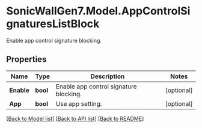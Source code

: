 # SonicWallGen7.Model.AppControlSignaturesListBlock
Enable app control signature blocking.

## Properties

Name | Type | Description | Notes
------------ | ------------- | ------------- | -------------
**Enable** | **bool** | Enable app control signature blocking. | [optional] 
**App** | **bool** | Use app setting. | [optional] 

[[Back to Model list]](../README.md#documentation-for-models) [[Back to API list]](../README.md#documentation-for-api-endpoints) [[Back to README]](../README.md)

